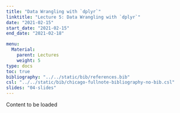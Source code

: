 ```yaml
---
title: "Data Wrangling with `dplyr`"		
linktitle: "Lecture	5: Data Wrangling with `dplyr`"
date: "2021-02-15"
start_date: "2021-02-15"
end_date: "2021-02-18"

menu:
  Material:
    parent: Lectures
    weight: 5
type: docs
toc: true
bibliography: "../../static/bib/references.bib"
csl: "../../static/bib/chicago-fullnote-bibliography-no-bib.csl"
slides: "04-slides"
---
```


Content to be loaded
